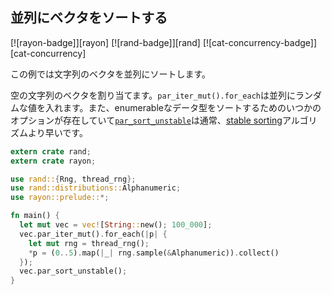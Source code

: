 ## 並列にベクタをソートする

[![rayon-badge]][rayon] [![rand-badge]][rand] [![cat-concurrency-badge]][cat-concurrency]


この例では文字列のベクタを並列にソートします。

空の文字列のベクタを割り当てます。`par_iter_mut().for_each`は並列にランダムな値を入れます。また、enumerableなデータ型をソートするためのいつかのオプションが存在していて[`par_sort_unstable`]は通常、[stable sorting]アルゴリズムより早いです。

```rust
extern crate rand;
extern crate rayon;

use rand::{Rng, thread_rng};
use rand::distributions::Alphanumeric;
use rayon::prelude::*;

fn main() {
  let mut vec = vec![String::new(); 100_000];
  vec.par_iter_mut().for_each(|p| {
    let mut rng = thread_rng();
    *p = (0..5).map(|_| rng.sample(&Alphanumeric)).collect()
  });
  vec.par_sort_unstable();
}
```

[`par_sort_unstable`]: https://docs.rs/rayon/*/rayon/slice/trait.ParallelSliceMut.html#method.par_sort_unstable
[multiple options]: https://docs.rs/rayon/*/rayon/slice/trait.ParallelSliceMut.html
[stable sorting]: https://docs.rs/rayon/*/rayon/slice/trait.ParallelSliceMut.html#method.par_sort
